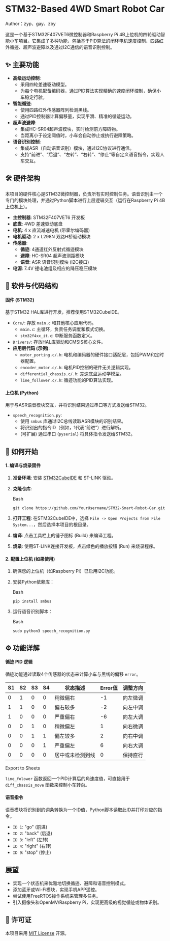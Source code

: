 # STM32-Based 4WD Smart Robot Car

Author：zyp、gay、zby

这是一个基于STM32F407VET6微控制器和Raspberry Pi 4B上位机的四轮驱动智能小车项目。它集成了多种功能，包括基于PID算法的闭环电机速度控制、四路红外循迹、超声波避障以及通过I2C通信的语音识别控制。



## ✨ 主要功能



- **高级运动控制**:
  - 采用四轮差速驱动模型。
  - 为每个电机配备编码器，通过PID算法实现精确的速度闭环控制，确保小车稳定行驶。
- **智能循迹**:
  - 使用四路红外传感器阵列检测黑线。
  - 通过PID控制器计算偏移量，实现平滑、精准的循迹运动。
- **超声波避障**:
  - 集成HC-SR04超声波模块，实时检测前方障碍物。
  - 当距离小于设定阈值时，小车会自动停止或执行避障策略。
- **语音识别控制**:
  - 集成ASR（自动语音识别）模块，通过I2C协议进行通信。
  - 支持“前进”、“后退”、“左转”、“右转”、“停止”等自定义语音指令，实现人车交互。



## 🛠️ 硬件架构



本项目的硬件核心是STM32微控制器，负责所有实时控制任务。语音识别由一个专门的模块处理，并通过Python脚本进行上层逻辑交互（运行在Raspberry Pi 4B上位机上）。

- **主控制器**: STM32F407VET6 开发板
- **底盘**: 4WD 差速驱动底盘
- **电机**: 4 x 直流减速电机 (带霍尔编码器)
- **电机驱动**: 2 x L298N 双路H桥驱动模块
- **传感器**:
  - **循迹**: 4通道红外反射式循迹模块
  - **避障**: HC-SR04 超声波测距模块
  - **语音**: ASR 语音识别模块 (I2C接口)
- **电源**: 7.4V 锂电池组及相应的降压稳压模块



## 📂 软件与代码结构





#### 固件 (STM32)



基于STM32 HAL库进行开发，推荐使用STM32CubeIDE。

- `Core/`: 存放 `main.c` 和其他核心应用代码。
  - `main.c`: 主循环，负责任务调度和模式切换。
  - `stm32f4xx_it.c`: 中断服务函数定义。
- `Drivers/`: 存放HAL库驱动和CMSIS核心文件。
- **应用层代码 (示例)**:
  - `motor_porting.c/.h`: 电机和编码器的硬件接口适配层，包括PWM和定时器配置。
  - `encoder_motor.c/.h`: 电机PID控制的硬件无关逻辑实现。
  - `differential_chassis.c/.h`: 差速底盘运动学模型。
  - `line_follower.c/.h`: 循迹功能的PID算法实现。



#### 上位机 (Python)



用于与ASR语音模块交互，并将识别结果通过串口等方式发送给STM32。

- `speech_recognition.py`:
  - 使用 `smbus` 库通过I2C总线读取ASR模块的识别结果。
  - 将识别出的指令ID（例如，1代表“前进”）进行解析。
  - (可扩展) 通过串口 (`pyserial`) 将具体指令发送给STM32。



## 🚀 如何开始





#### 1. 编译与烧录固件



1. **准备环境**: 安装 [STM32CubeIDE](https://www.st.com/en/development-tools/stm32cubeide.html) 和 ST-LINK 驱动。

2. **克隆仓库**:

   Bash

   ```
   git clone https://github.com/YourUsername/STM32-Smart-Robot-Car.git
   ```

3. **打开工程**: 在STM32CubeIDE中，选择 `File -> Open Projects from File System...`，然后选择本项目的根目录。

4. **编译**: 点击工具栏上的锤子图标 (Build) 来编译工程。

5. **烧录**: 使用ST-LINK连接开发板，点击绿色的播放按钮 (Run) 来烧录程序。



#### 2. 配置上位机 (如果使用)



1. 确保您的上位机（如Raspberry Pi）已启用I2C功能。

2. 安装Python依赖库：

   Bash

   ```
   pip install smbus
   ```

3. 运行语音识别脚本：

   Bash

   ```
   sudo python3 speech_recognition.py
   ```



## ⚙️ 功能详解





#### 循迹 PID 逻辑



循迹功能通过读取4个传感器的状态来计算小车与黑线的偏移 `error`。

| S1   | S2   | S3   | S4   | 状态描述         | Error值 | 调整方向 |
| ---- | ---- | ---- | ---- | ---------------- | ------- | -------- |
| 0    | 1    | 0    | 0    | 稍微偏右         | -1      | 向左微调 |
| 1    | 1    | 0    | 0    | 偏右较多         | -2      | 向左中调 |
| 1    | 0    | 0    | 0    | 严重偏右         | -6      | 向左大调 |
| 0    | 0    | 1    | 0    | 稍微偏左         | 1       | 向右微调 |
| 0    | 0    | 1    | 1    | 偏左较多         | 2       | 向右中调 |
| 0    | 0    | 0    | 1    | 严重偏左         | 6       | 向右大调 |
| 0    | 0    | 0    | 0    | 居中或未检测到线 | 0       | 保持直行 |

Export to Sheets

`line_folower` 函数返回一个PID计算后的角速度值，可直接用于 `diff_chassis_move` 函数来控制小车转向。



#### 语音指令



语音模块将识别到的词条转换为一个ID值，Python脚本读取此ID并打印对应的指令。

- `ID 1`: "go" (前进)
- `ID 2`: "back" (后退)
- `ID 3`: "left" (左转)
- `ID 4`: "right" (右转)
- `ID 9`: "stop" (停止)



## 展望



- 实现一个状态机来优雅地切换循迹、避障和语音控制模式。
- 添加蓝牙或Wi-Fi模块，实现手机APP遥控。
- 尝试使用FreeRTOS操作系统来管理多任务。
- 引入摄像头和OpenMV/Raspberry Pi，实现更高级的视觉循迹或物体识别。



## 📜 许可证



本项目采用 [MIT License](https://www.google.com/search?q=LICENSE) 开源。
